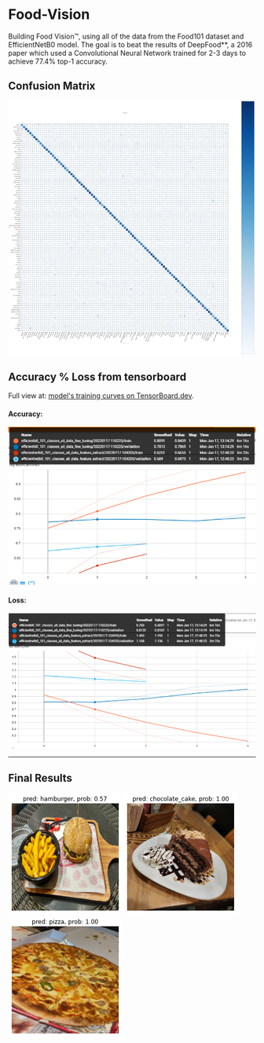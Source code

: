 # Food-Vision

Building Food Vision™, using all of the data from the Food101 dataset and EfficientNetB0 model. The goal is to beat the results of DeepFood\*\*, a 2016 paper which used a Convolutional Neural Network trained for 2-3 days to achieve 77.4% top-1 accuracy.

## Confusion Matrix

<img src="./images/cm.png">

## Accuracy % Loss from tensorboard

Full view at: [model's training curves on TensorBoard.dev](https://tensorboard.dev/experiment/u9inVWo3Rgy0b114b97DTQ/).

#### Accuracy:

<img src="./images/epoch_accuracy.PNG">

#### Loss:

<img src="./images/epoch_loss.PNG">

---

## Final Results

<img src="./images/output.png">
<img src="./images/output2.png">
<img src="./images/output3.png">
